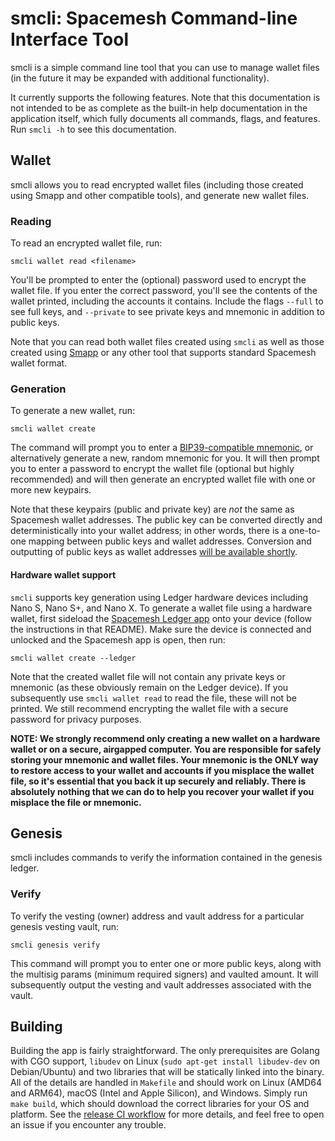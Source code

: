 # smcli: Spacemesh Command-line Interface Tool

smcli is a simple command line tool that you can use to manage wallet files (in the future it may be expanded with
additional functionality).

It currently supports the following features. Note that this documentation is not intended to be as complete as the
built-in help documentation in the application itself, which fully documents all commands, flags, and features.
Run `smcli -h` to see this documentation.

## Wallet

smcli allows you to read encrypted wallet files (including those created using Smapp and other compatible tools), and
generate new wallet files.

### Reading

To read an encrypted wallet file, run:

```console
smcli wallet read <filename>
```

You'll be prompted to enter the (optional) password used to encrypt the wallet file. If you enter the correct password,
you'll see the contents of the wallet printed, including the accounts it contains. Include the flags `--full` to see
full keys, and `--private` to see private keys and mnemonic in addition to public keys.

Note that you can read both wallet files created using `smcli` as well as those created using
[Smapp](https://github.com/spacemeshos/smapp/) or any other tool that supports standard Spacemesh wallet format.

### Generation

To generate a new wallet, run:

```console
smcli wallet create
```

The command will prompt you to enter a
[BIP39-compatible mnemonic](https://github.com/bitcoin/bips/blob/master/bip-0039.mediawiki), or alternatively generate
a new, random mnemonic for you. It will then prompt you to enter a password to encrypt the wallet file (optional but
highly recommended) and will then generate an encrypted wallet file with one or more new keypairs.

Note that these keypairs (public and private key) are _not_ the same as Spacemesh wallet addresses. The public key can
be converted directly and deterministically into your wallet address; in other words, there is a one-to-one mapping
between public keys and wallet addresses. Conversion and outputting of public keys as wallet addresses
[will be available shortly](https://github.com/spacemeshos/smcli/issues/38).

#### Hardware wallet support

`smcli` supports key generation using Ledger hardware devices including Nano S, Nano S+, and Nano X. To generate a
wallet file using a hardware wallet, first sideload the
[Spacemesh Ledger app](https://github.com/spacemeshos/app-spacemesh) onto your device (follow the instructions in that
README). Make sure the device is connected and unlocked and the Spacemesh app is open, then run:

```console
smcli wallet create --ledger
```

Note that the created wallet file will not contain any private keys or mnemonic (as these obviously remain on the
Ledger device). If you subsequently use `smcli wallet read` to read the file, these will not be printed. We still
recommend encrypting the wallet file with a secure password for privacy purposes.

**NOTE: We strongly recommend only creating a new wallet on a hardware wallet or on a secure, airgapped computer. You
are responsible for safely storing your mnemonic and wallet files. Your mnemonic is the ONLY way to restore access to
your wallet and accounts if you misplace the wallet file, so it's essential that you back it up securely and reliably.
There is absolutely nothing that we can do to help you recover your wallet if you misplace the file or mnemonic.**

## Genesis

smcli includes commands to verify the information contained in the genesis ledger.

### Verify

To verify the vesting (owner) address and vault address for a particular genesis vesting vault, run:

```console
smcli genesis verify
```

This command will prompt you to enter one or more public keys, along with the multisig params (minimum required signers)
and vaulted amount. It will subsequently output the vesting and vault addresses associated with the vault.

## Building

Building the app is fairly straightforward. The only prerequisites are Golang with CGO support, `libudev` on Linux
(`sudo apt-get install libudev-dev` on Debian/Ubuntu) and two libraries that will be statically linked into the binary.
All of the details are handled in `Makefile` and should work on Linux (AMD64 and ARM64), macOS (Intel and Apple
Silicon), and Windows. Simply run `make build`, which should download the correct libraries for your OS and platform.
See the [release CI workflow](https://github.com/spacemeshos/smcli/blob/develop/.github/workflows/release.yml) for more
details, and feel free to open an issue if you encounter any trouble.
